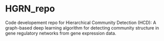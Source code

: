 # HGRN_repo
Code developement repo for Hierarchical Community Detection (HCD): A graph-based deep learning algorithm for detecting community structure in gene regulatory networks from gene expression data.
